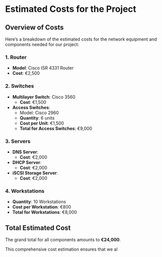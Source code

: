 # Estimated Costs for the Project

## Overview of Costs

Here’s a breakdown of the estimated costs for the network equipment and components needed for our project:

### 1. Router
- **Model**: Cisco ISR 4331 Router  
- **Cost**: €2,500

### 2. Switches
- **Multilayer Switch**: Cisco 3560  
  - **Cost**: €1,500  
- **Access Switches**: 
  - Model: Cisco 2960  
  - **Quantity**: 6 units  
  - **Cost per Unit**: €1,500  
  - **Total for Access Switches**: €9,000  

### 3. Servers
- **DNS Server**:  
  - **Cost**: €2,000  
- **DHCP Server**:  
  - **Cost**: €2,000  
- **iSCSI Storage Server**:  
  - **Cost**: €2,000  

### 4. Workstations
- **Quantity**: 10 Workstations  
- **Cost per Workstation**: €800  
- **Total for Workstations**: €8,000  

## Total Estimated Cost
The grand total for all components amounts to **€24,000**.

This comprehensive cost estimation ensures that we al
